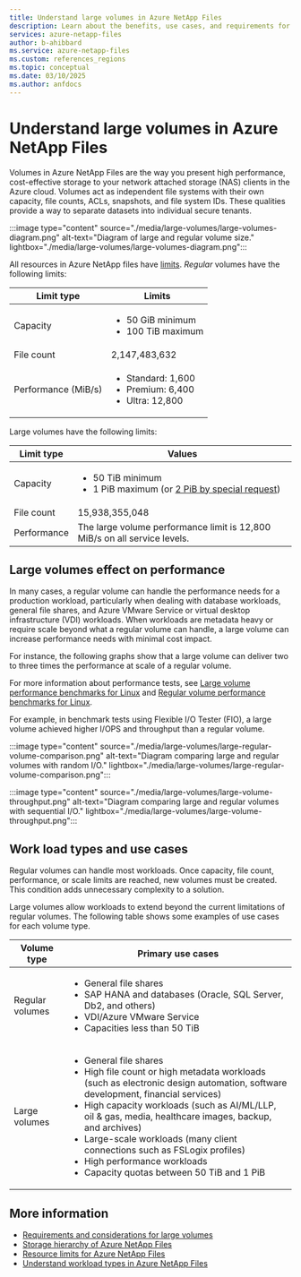 ```yaml
---
title: Understand large volumes in Azure NetApp Files 
description: Learn about the benefits, use cases, and requirements for using large volumes in Azure NetApp Files. 
services: azure-netapp-files
author: b-ahibbard
ms.service: azure-netapp-files
ms.custom: references_regions
ms.topic: conceptual
ms.date: 03/10/2025
ms.author: anfdocs
---
```

# Understand large volumes in Azure NetApp Files 

Volumes in Azure NetApp Files are the way you present high performance, cost-effective storage to your network attached storage (NAS) clients in the Azure cloud. Volumes act as independent file systems with their own capacity, file counts, ACLs, snapshots, and file system IDs. These qualities provide a way to separate datasets into individual secure tenants.

:::image type="content" source="./media/large-volumes/large-volumes-diagram.png" alt-text="Diagram of large and regular volume size." lightbox="./media/large-volumes/large-volumes-diagram.png":::

All resources in Azure NetApp files have [limits](azure-netapp-files-resource-limits.md). _Regular_ volumes have the following limits: 

| Limit type | Limits | 
| - | - | 
| Capacity | <ul><li>50 GiB minimum</li><li>100 TiB maximum</li></ul> |
| File count | 2,147,483,632 |
| Performance (MiB/s) | <ul><li>Standard: 1,600</li><li>Premium: 6,400</li><li>Ultra: 12,800</li></ul> |

Large volumes have the following limits: 

| Limit type | Values | 
| - | - | 
| Capacity | <ul><li>50 TiB minimum</li><li>1 PiB maximum (or [2 PiB by special request](azure-netapp-files-resource-limits.md#request-limit-increase))</li></ul> |
| File count | 15,938,355,048 |
| Performance | The large volume performance limit is 12,800 MiB/s on all service levels. |


## Large volumes effect on performance 

In many cases, a regular volume can handle the performance needs for a production workload, particularly when dealing with database workloads, general file shares, and Azure VMware Service or virtual desktop infrastructure (VDI) workloads. When workloads are metadata heavy or require scale beyond what a regular volume can handle, a large volume can increase performance needs with minimal cost impact.

For instance, the following graphs show that a large volume can deliver two to three times the performance at scale of a regular volume.

For more information about performance tests, see [Large volume performance benchmarks for Linux](performance-large-volumes-linux.md) and [Regular volume performance benchmarks for Linux](performance-benchmarks-linux.md).

For example, in benchmark tests using Flexible I/O Tester (FIO), a large volume achieved higher I/OPS and throughput than a regular volume.

:::image type="content" source="./media/large-volumes/large-regular-volume-comparison.png" alt-text="Diagram comparing large and regular volumes with random I/O." lightbox="./media/large-volumes/large-regular-volume-comparison.png":::

:::image type="content" source="./media/large-volumes/large-volume-throughput.png" alt-text="Diagram comparing large and regular volumes with sequential I/O." lightbox="./media/large-volumes/large-volume-throughput.png":::

## Work load types and use cases

Regular volumes can handle most workloads. Once capacity, file count, performance, or scale limits are reached, new volumes must be created. This condition adds unnecessary complexity to a solution.

Large volumes allow workloads to extend beyond the current limitations of regular volumes. The following table shows some examples of use cases for each volume type.

| Volume type | Primary use cases | 
| - | --- |
| Regular volumes | <ul><li>General file shares</li><li>SAP HANA and databases (Oracle, SQL Server, Db2, and others)</li><li>VDI/Azure VMware Service</li><li>Capacities less than 50 TiB</li></ul> |
| Large volumes | <ul><li>General file shares</li><li>High file count or high metadata workloads (such as electronic design automation, software development, financial services)</li><li>High capacity workloads (such as AI/ML/LLP, oil & gas, media, healthcare images, backup, and archives)</li><li>Large-scale workloads (many client connections such as FSLogix profiles)</li><li>High performance workloads</li><li>Capacity quotas between 50 TiB and 1 PiB</li></ul> |

## More information

* [Requirements and considerations for large volumes](large-volumes-requirements-considerations.md)
* [Storage hierarchy of Azure NetApp Files](azure-netapp-files-understand-storage-hierarchy.md)
* [Resource limits for Azure NetApp Files](azure-netapp-files-resource-limits.md)
* [Understand workload types in Azure NetApp Files](workload-types.md)